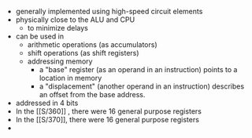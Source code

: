 - generally implemented using high-speed circuit elements
- physically close to the ALU and CPU
	- to minimize delays
- can be used in
	- arithmetic operations (as accumulators)
	- shift operations (as shift registers)
	- addressing memory
		- a "base" register (as an operand in an instruction) points to a location in memory
		- a "displacement" (another operand in an instruction) describes an offset from the base address.
- addressed in 4 bits
- In the [[S/360]] , there were 16 general purpose registers
- In the [[S/370]], there were 16 general purpose registers
-